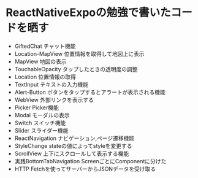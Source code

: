 # ReactNativeExpoの勉強で書いたコードを晒す
* GiftedChat    チャット機能
* Location-MapView  位置情報を取得して地図上に表示
* MapView   地図の表示
* TouchableOpacity  タップしたときの透明度の調整
* Location  位置情報の取得
* TextInput テキストの入力機能
* Alert-Button  ボタンをタップするとアラートが表示される機能
* WebView   外部リンクを表示する
* Picker    Picker機能
* Modal     モーダルの表示
* Switch    スイッチ機能
* Slider    スライダー機能
* ReactNavigation   ナビゲーション,ページ遷移機能
* StyleChange   stateの値によってstyleを変更する
* ScrollView    上下にスクロールして表示する機能
* 実践BottomTabNavigation   ScreenごとにComponentに分けた
* HTTP      Fetchを使ってサーバーからJSONデータを受け取る